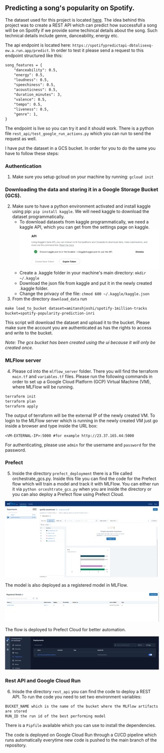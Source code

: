 ## Predicting a song's popularity on Spotify.

The dataset used for this project is located [here](https://www.kaggle.com/datasets/amitanshjoshi/spotify-1million-tracks). The idea behind this project was to create a REST API which can predict how successfull a song will be on Spotify if we provide some techincal details about the song. Such technical details include genre, danceability, energy etc.

The api endpoint is located here: `https://spotifypredictapi-dbtolisexq-ew.a.run.app/predict`. In order to test it please send a request to this endpoint structured like this:
```
song_features = {
    "danceability": 0.5,
    "energy": 0.5,
    "loudness": 0.5,
    "speechiness": 0.5,
    "acousticness": 0.5,
    "duration_minutes": 3,
    "valence": 0.5,
    "tempo": 0.5,
    "liveness": 0.5,
    "genre": 1,
}
```
The endpoint is live so you can try it and it should work. There is a python file `rest_api/test_google_run_actions.py` which you can run to send the request as well.

I have put the dataset in a GCS bucket. In order for you to do
the same you have to follow these steps:


### Authentication

1. Make sure you setup gcloud on your machine by running: `gcloud init`

### Downloading the data and storing it in a Google Storage Bucket (GCS).

2. Make sure to have a python environment activated and install kaggle using pip: `pip install kaggle`. We will need kaggle to download the dataset programmatically.
    - To download datasets from kaggle programmatically, we need a kaggle API, which you can get from the settings page on kaggle.
    ![Image of the settings page.](images/image.png)
    - Create a .kaggle folder in your machine's main directory: `mkdir ~/.kaggle`
    - Download the json file from kaggle and put it in the newly created .kaggle folder.
    - Change the privacy of the file: `chmod 600 ~/.kaggle/kaggle.json`
3. From the directory `download_data` run
```
make load_to_bucket dataset=amitanshjoshi/spotify-1million-tracks bucket=spotify-popularity-prediction-inri
```

This script will download the dataset and upload it to the bucket. Please make sure the account you are authenticated as has the rights to access and write to the bucket.

*Note: The gcs bucket has been created using the ui because it will only be created once.*

### MLFlow server

4. Please cd into the `mlflow_server` folder. There you will find the terraform `main.tf` and `variables.tf` files. Please run the following commands in order to set up a Google Cloud Platform (GCP) Virtual Machine (VM), where MLFlow will be running.
```
terraform init
terraform plan
terraform apply
```
The output of terraform will be the external IP of the newly created VM. To login to the MLFlow server which is running in the newly created VM just go inside a browser and type inside the URL box:

`<VM-EXTERNAL-IP>:5000 #for example http://23.37.165.44:5000`

For authenticating, please use `admin` for the username and `password` for the password.

### Prefect

5. Inside the directory `prefect_deployment` there is a file called orchestrate_gcs.py. Inside this file you can find the code for the Prefect flow which will train a model and track it with MLFlow. You can either run it via `python orceshtrate_gcs.py` when you are inside the directory or you can also deploy a Prefect flow using Prefect Cloud.

![Depiction of the experiment tracking.](images/image-1.png)

The model is also deployed as a registered model in MLFlow.

![Alt text](images/image-2.png)

The flow is deployed to Prefect Cloud for better automation.

![Alt text](images/image-3.png)
### Rest API and Google Cloud Run

6. Inisde the directory `rest_api` you can find the code to deploy a REST API. To run the code you need to set two environment variables:
```
BUCKET_NAME which is the name of the bucket where the MLFlow artifacts are stored
RUN_ID the run id of the best performing model
```

There is a `Pipfile` available which you can use to install the dependencies.

The code is deployed on Google Cloud Run through a CI/CD pipeline which runs automatically everytime new code is pushed to the main branch of the repository.
